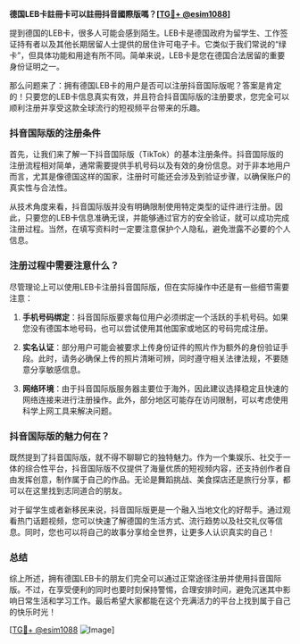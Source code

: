 **德国LEB卡註冊卡可以註冊抖音國際版嗎？[[TG💪+ @esim1088](https://t.me/s/esim1088)]**

提到德国的LEB卡，很多人可能会感到陌生。LEB卡是德国政府为留学生、工作签证持有者以及其他长期居留人士提供的居住许可电子卡。它类似于我们常说的“绿卡”，但具体功能和用途有所不同。简单来说，LEB卡是您在德国合法居留的重要身份证明之一。

那么问题来了：拥有德国LEB卡的用户是否可以注册抖音国际版呢？答案是肯定的！只要您的LEB卡信息真实有效，并且符合抖音国际版的注册要求，您完全可以顺利注册并享受这款全球流行的短视频平台带来的乐趣。

### 抖音国际版的注册条件

首先，让我们来了解一下抖音国际版（TikTok）的基本注册条件。抖音国际版的注册流程相对简单，通常需要提供手机号码以及有效的身份信息。对于非本地用户而言，尤其是像德国这样的国家，注册时可能还会涉及到验证步骤，以确保账户的真实性与合法性。

从技术角度来看，抖音国际版并没有明确限制使用特定类型的证件进行注册。因此，只要您的LEB卡信息准确无误，并能够通过官方的安全验证，就可以成功完成注册过程。当然，在填写资料时一定要注意保护个人隐私，避免泄露不必要的个人信息。

### 注册过程中需要注意什么？

尽管理论上可以使用LEB卡注册抖音国际版，但在实际操作中还是有一些细节需要注意：

1. **手机号码绑定**：抖音国际版要求每位用户必须绑定一个活跃的手机号码。如果您没有德国本地号码，也可以尝试使用其他国家或地区的号码完成注册。
   
2. **实名认证**：部分用户可能会被要求上传身份证件的照片作为额外的身份验证手段。此时，请务必确保上传的照片清晰可辨，同时遵守相关法律法规，不要随意分享敏感信息。

3. **网络环境**：由于抖音国际版服务器主要位于海外，因此建议选择稳定且快速的网络连接来进行注册操作。此外，部分地区可能存在访问限制，可以考虑使用科学上网工具来解决问题。

### 抖音国际版的魅力何在？

既然提到了抖音国际版，就不得不聊聊它的独特魅力。作为一个集娱乐、社交于一体的综合性平台，抖音国际版不仅提供了海量优质的短视频内容，还支持创作者自由发挥创意，制作属于自己的作品。无论是舞蹈挑战、美食探店还是旅行分享，都可以在这里找到志同道合的朋友。

对于留学生或者新移民来说，抖音国际版更是一个融入当地文化的好帮手。通过观看热门话题视频，您可以快速了解德国的生活方式、流行趋势以及社交礼仪等信息。同时，您也可以将自己的故事分享给全世界，让更多人认识真实的自己！

### 总结

综上所述，拥有德国LEB卡的朋友们完全可以通过正常途径注册并使用抖音国际版。不过，在享受便利的同时也要时刻保持警惕，合理安排时间，避免沉迷其中影响日常生活和学习工作。最后希望大家都能在这个充满活力的平台上找到属于自己的快乐时光！

[[TG💪+ @esim1088](https://t.me/s/esim1088) ![Image](https://i.postimg.cc/4NQfJmqS/Snipaste-2025-05-13-00-14-12.png)]
